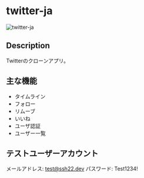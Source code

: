twitter-ja
=====

![twitter-ja](https://user-images.githubusercontent.com/50019567/61351469-c03ffd00-a8a5-11e9-9ce5-4b595a505b71.gif)

## Description
Twitterのクローンアプリ。

## 主な機能
- タイムライン
- フォロー
- リムーブ
- いいね
- ユーザ認証
- ユーザー一覧

## テストユーザーアカウント
メールアドレス: test@ssh22.dev
パスワード: Test1234!